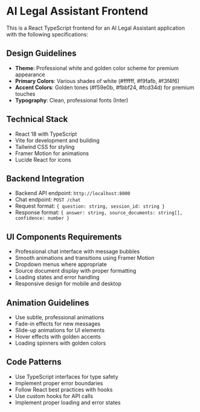 <!-- Use this file to provide workspace-specific custom instructions to Copilot. For more details, visit https://code.visualstudio.com/docs/copilot/copilot-customization#_use-a-githubcopilotinstructionsmd-file -->

# AI Legal Assistant Frontend

This is a React TypeScript frontend for an AI Legal Assistant application with the following specifications:

## Design Guidelines

- **Theme**: Professional white and golden color scheme for premium appearance
- **Primary Colors**: Various shades of white (#ffffff, #f9fafb, #f3f4f6)
- **Accent Colors**: Golden tones (#f59e0b, #fbbf24, #fcd34d) for premium touches
- **Typography**: Clean, professional fonts (Inter)

## Technical Stack

- React 18 with TypeScript
- Vite for development and building
- Tailwind CSS for styling
- Framer Motion for animations
- Lucide React for icons

## Backend Integration

- Backend API endpoint: `http://localhost:8000`
- Chat endpoint: `POST /chat`
- Request format: `{ question: string, session_id: string }`
- Response format: `{ answer: string, source_documents: string[], confidence: number }`

## UI Components Requirements

- Professional chat interface with message bubbles
- Smooth animations and transitions using Framer Motion
- Dropdown menus where appropriate
- Source document display with proper formatting
- Loading states and error handling
- Responsive design for mobile and desktop

## Animation Guidelines

- Use subtle, professional animations
- Fade-in effects for new messages
- Slide-up animations for UI elements
- Hover effects with golden accents
- Loading spinners with golden colors

## Code Patterns

- Use TypeScript interfaces for type safety
- Implement proper error boundaries
- Follow React best practices with hooks
- Use custom hooks for API calls
- Implement proper loading and error states
